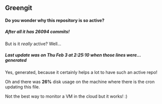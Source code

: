 ## Greengit

#### Do you wonder why this repository is so active?

##### After all it has 26094 commits!

But is it *really* active? Well...

##### Last update was on Thu Feb 3 at 2:25:10 when those lines were... generated

Yes, generated, because it certainly helps a lot to have such an active repo!

Oh and there was **26%** disk usage on the machine
where there is the cron updating this file.

Not the best way to monitor a VM in the cloud but it works! :)
